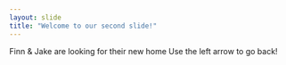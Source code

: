 ```yaml
---
layout: slide
title: "Welcome to our second slide!"
---
```

Finn & Jake are looking for their new home
Use the left arrow to go back!
